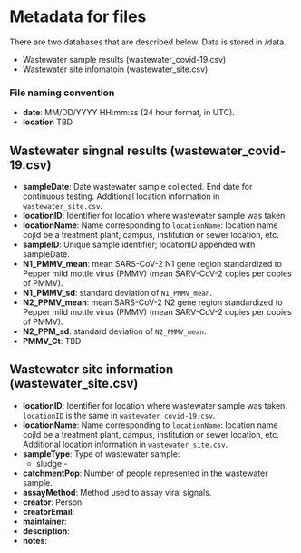 # Metadata for files

There are two databases that are described below. Data is stored in /data. 
- Wastewater sample results (wastewater_covid-19.csv)
- Wastewater site infomatoin (wastewater_site.csv)

### File naming convention
- **date**: MM/DD/YYYY HH:mm:ss  (24 hour format, in UTC).
- **location** TBD

## Wastewater singnal results (wastewater_covid-19.csv)
- **sampleDate**: Date wastewater sample collected. End date for continuous testing. Additional location information in `wastewater_site.csv`.
- **locationID**: Identifier for location where wastewater sample was taken. 
- **locationName**: Name corresponding to `locationName`: location name cojld be a treatment plant, campus, institution or sewer location, etc.
- **sampleID**: Unique sample identifier; locationID appended with sampleDate.
- **N1_PMMV_mean**:	mean SARS-CoV-2 N1 gene region standardized to Pepper mild mottle virus (PMMV) (mean SARV-CoV-2 copies per copies of PMMV).
- **N1_PMMV_sd**:	standard deviation of `N1_PMMV_mean`.
- **N2_PPMV_mean**:	mean SARS-CoV-2 N2 gene region standardized to Pepper mild mottle virus (PMMV) (mean SARV-CoV-2 copies per copies of PMMV).
- **N2_PPM_sd**: standard deviation of `N2_PMMV_mean`.
- **PMMV_Ct**: TBD

## Wastewater site information (wastewater_site.csv)
- **locationID**:	Identifier for location where wastewater sample was taken. `locationID` is the same in `wastewater_covid-19.csv`.
- **locationName**:	Name corresponding to `locationName`: location name cojld be a treatment plant, campus, institution or sewer location, etc. Additional location information in `wastewater_site.csv`.
- **sampleType**: Type of wastewater sample: 
  - sludge - 
- **catchmentPop**:	Number of people represented in the wastewater sample.
- **assayMethod**: Method used to assay viral signals.
- **creator**:	Person 
- **creatorEmail**:	
- **maintainer**:	
- **description**:
- **notes**:


